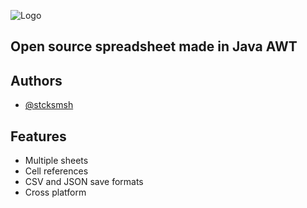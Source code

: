
![Logo](./bin/icons/logo.ico)

## Open source spreadsheet made in Java AWT

## Authors

- [@stcksmsh](https://www.github.com/stcksmsh)
<!--
Need to add #Demo
-->
## Features

- Multiple sheets
- Cell references
- CSV and JSON save formats
- Cross platform
